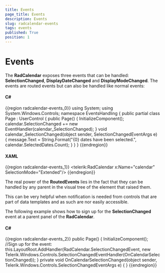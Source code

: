 ```yaml
---
title: Events
page_title: Events
description: Events
slug: radcalendar-events
tags: events
published: True
position: 1
---
```


# Events

The __RadCalendar__ exposes three events that can be handled: __SelectionChanged__, __DisplayDateChanged__ and __DisplayModeChanged__. The events are routed events but can also be handled like normal events: 

#### __C#__

{{region radcalendar-events_0}}
	using System;
	using System.Windows.Controls;
	namespace EventsHandling
	{
	    public partial class Page : UserControl
	    {
	        public Page()
	        {
	            InitializeComponent();
	            calendar.SelectionChanged += new EventHandler<SelectionChangedEventArgs>(calendar_SelectionChanged);
	        }
	        void calendar_SelectionChanged(object sender, SelectionChangedEventArgs e)
	        {
	            message.Text = String.Format("{0} dates have been selected.", calendar.SelectedDates.Count);
	        }
	    }
	}
{{endregion}}

#### __XAML__

{{region radcalendar-events_1}}
	<StackPanel>
	    <telerik:RadCalendar x:Name="calendar" SelectionMode="Extended"/>
	    <TextBlock x:Name="message" />
	</StackPanel>
{{endregion}}

The real power of the __RoutedEvents__ lies in the fact that they can be handled by any parent in the visual tree of the element that raised them.  

This can be very helpful when notification is needed from controls that are part of data templates and as such are nor easily accessible.

The following example shows how to sign up for the __SelectionChanged__ event at a parent panel of the __RadCalendar__.

#### __C#__

{{region radcalendar-events_2}}
	public Page()
	{
	    InitializeComponent();
	    //Sign up for the event:
	    this.LayoutRoot.AddHandler(RadCalendar.SelectionChangedEvent, new Telerik.Windows.Controls.SelectionChangedEventHandler(OnCalendarSelectionChanged));
	}
	private void OnCalendarSelectionChanged(object sender, Telerik.Windows.Controls.SelectionChangedEventArgs e)
	{
	}
{{endregion}}
